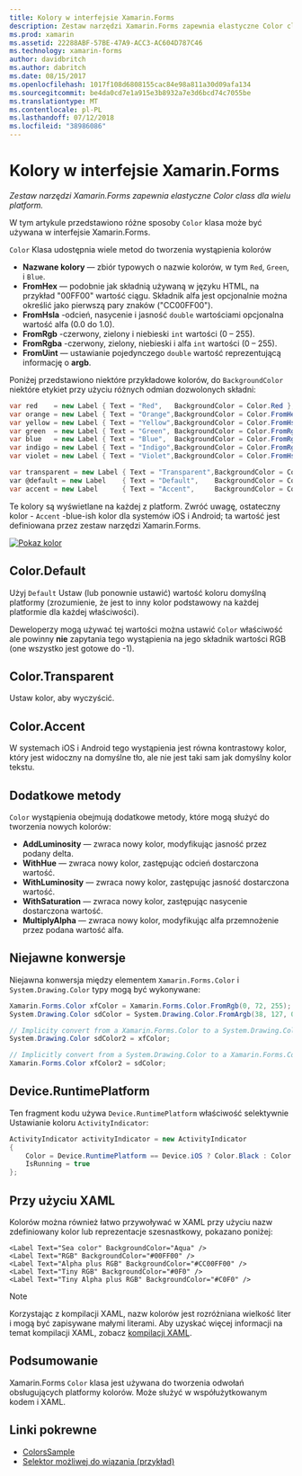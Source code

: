 ```yaml
---
title: Kolory w interfejsie Xamarin.Forms
description: Zestaw narzędzi Xamarin.Forms zapewnia elastyczne Color class dla wielu platform. W tym artykule opisano funkcje udostępniane przez Color class i jak z niej korzystać.
ms.prod: xamarin
ms.assetid: 22288ABF-57BE-47A9-ACC3-AC604D787C46
ms.technology: xamarin-forms
author: davidbritch
ms.author: dabritch
ms.date: 08/15/2017
ms.openlocfilehash: 1017f108d6808155cac84e98a811a30d09afa134
ms.sourcegitcommit: be4da0cd7e1a915e3b8932a7e3d6bcd74c7055be
ms.translationtype: MT
ms.contentlocale: pl-PL
ms.lasthandoff: 07/12/2018
ms.locfileid: "38986086"
---
```

# <a name="colors-in-xamarinforms"></a>Kolory w interfejsie Xamarin.Forms

_Zestaw narzędzi Xamarin.Forms zapewnia elastyczne Color class dla wielu platform._

W tym artykule przedstawiono różne sposoby `Color` klasa może być używana w interfejsie Xamarin.Forms.

`Color` Klasa udostępnia wiele metod do tworzenia wystąpienia kolorów

-  **Nazwane kolory** — zbiór typowych o nazwie kolorów, w tym `Red`, `Green`, i `Blue`.
-  **FromHex** — podobnie jak składnią używaną w języku HTML, na przykład "00FF00" wartość ciągu. Składnik alfa jest opcjonalnie można określić jako pierwszą pary znaków ("CC00FF00").
-  **FromHsla** -odcień, nasycenie i jasność `double` wartościami opcjonalna wartość alfa (0.0 do 1.0).
-  **FromRgb** -czerwony, zielony i niebieski `int` wartości (0 – 255).
-  **FromRgba** -czerwony, zielony, niebieski i alfa `int` wartości (0 – 255).
-  **FromUint** — ustawianie pojedynczego `double` wartość reprezentującą informację o **argb**.

Poniżej przedstawiono niektóre przykładowe kolorów, do `BackgroundColor` niektóre etykiet przy użyciu różnych odmian dozwolonych składni:

```csharp
var red    = new Label { Text = "Red",   BackgroundColor = Color.Red };
var orange = new Label { Text = "Orange",BackgroundColor = Color.FromHex("FF6A00") };
var yellow = new Label { Text = "Yellow",BackgroundColor = Color.FromHsla(0.167, 1.0, 0.5, 1.0) };
var green  = new Label { Text = "Green", BackgroundColor = Color.FromRgb (38, 127, 0) };
var blue   = new Label { Text = "Blue",  BackgroundColor = Color.FromRgba(0, 38, 255, 255) };
var indigo = new Label { Text = "Indigo",BackgroundColor = Color.FromRgb (0, 72, 255) };
var violet = new Label { Text = "Violet",BackgroundColor = Color.FromHsla(0.82, 1, 0.25, 1) };

var transparent = new Label { Text = "Transparent",BackgroundColor = Color.Transparent };
var @default = new Label    { Text = "Default",    BackgroundColor = Color.Default };
var accent = new Label      { Text = "Accent",     BackgroundColor = Color.Accent };
```

Te kolory są wyświetlane na każdej z platform. Zwróć uwagę, ostateczny kolor - `Accent` -blue-ish kolor dla systemów iOS i Android; ta wartość jest definiowana przez zestaw narzędzi Xamarin.Forms.

 [![Pokaz kolor](colors-images/colors-sml.png "pokaz kolor")](colors-images/colors.png#lightbox "pokaz kolorów")

## <a name="colordefault"></a>Color.Default

Użyj `Default` Ustaw (lub ponownie ustawić) wartość koloru domyślną platformy (zrozumienie, że jest to inny kolor podstawowy na każdej platformie dla każdej właściwości).

Deweloperzy mogą używać tej wartości można ustawić `Color` właściwość ale powinny **nie** zapytania tego wystąpienia na jego składnik wartości RGB (one wszystko jest gotowe do -1).

## <a name="colortransparent"></a>Color.Transparent

Ustaw kolor, aby wyczyścić.

## <a name="coloraccent"></a>Color.Accent

W systemach iOS i Android tego wystąpienia jest równa kontrastowy kolor, który jest widoczny na domyślne tło, ale nie jest taki sam jak domyślny kolor tekstu.

## <a name="additional-methods"></a>Dodatkowe metody

`Color` wystąpienia obejmują dodatkowe metody, które mogą służyć do tworzenia nowych kolorów:

-  **AddLuminosity** — zwraca nowy kolor, modyfikując jasność przez podany delta.
-  **WithHue** — zwraca nowy kolor, zastępując odcień dostarczona wartość.
-  **WithLuminosity** — zwraca nowy kolor, zastępując jasność dostarczona wartość.
-  **WithSaturation** — zwraca nowy kolor, zastępując nasycenie dostarczona wartość.
-  **MultiplyAlpha** — zwraca nowy kolor, modyfikując alfa przemnożenie przez podana wartość alfa.

## <a name="implicit-conversions"></a>Niejawne konwersje

Niejawna konwersja między elementem `Xamarin.Forms.Color` i `System.Drawing.Color` typy mogą być wykonywane:

```csharp
Xamarin.Forms.Color xfColor = Xamarin.Forms.Color.FromRgb(0, 72, 255);
System.Drawing.Color sdColor = System.Drawing.Color.FromArgb(38, 127, 0);

// Implicity convert from a Xamarin.Forms.Color to a System.Drawing.Color
System.Drawing.Color sdColor2 = xfColor;

// Implicitly convert from a System.Drawing.Color to a Xamarin.Forms.Color
Xamarin.Forms.Color xfColor2 = sdColor;
```

## <a name="deviceruntimeplatform"></a>Device.RuntimePlatform

Ten fragment kodu używa `Device.RuntimePlatform` właściwość selektywnie Ustawianie koloru `ActivityIndicator`:

```csharp
ActivityIndicator activityIndicator = new ActivityIndicator
{
    Color = Device.RuntimePlatform == Device.iOS ? Color.Black : Color.Default,
    IsRunning = true
};
```

## <a name="using-from-xaml"></a>Przy użyciu XAML

Kolorów można również łatwo przywoływać w XAML przy użyciu nazw zdefiniowany kolor lub reprezentacje szesnastkowy, pokazano poniżej:

```xaml
<Label Text="Sea color" BackgroundColor="Aqua" />
<Label Text="RGB" BackgroundColor="#00FF00" />
<Label Text="Alpha plus RGB" BackgroundColor="#CC00FF00" />
<Label Text="Tiny RGB" BackgroundColor="#0F0" />
<Label Text="Tiny Alpha plus RGB" BackgroundColor="#C0F0" />
```

> [!NOTE]
> Korzystając z kompilacji XAML, nazw kolorów jest rozróżniana wielkość liter i mogą być zapisywane małymi literami. Aby uzyskać więcej informacji na temat kompilacji XAML, zobacz [kompilacji XAML](~/xamarin-forms/xaml/xamlc.md).

## <a name="summary"></a>Podsumowanie

Xamarin.Forms `Color` klasa jest używana do tworzenia odwołań obsługujących platformy kolorów. Może służyć w współużytkowanym kodem i XAML.


## <a name="related-links"></a>Linki pokrewne

- [ColorsSample](https://developer.xamarin.com/samples/WorkingWithColors)
- [Selektor możliwej do wiązania (przykład)](https://developer.xamarin.com/samples/xamarin-forms/UserInterface/BindablePicker/)
